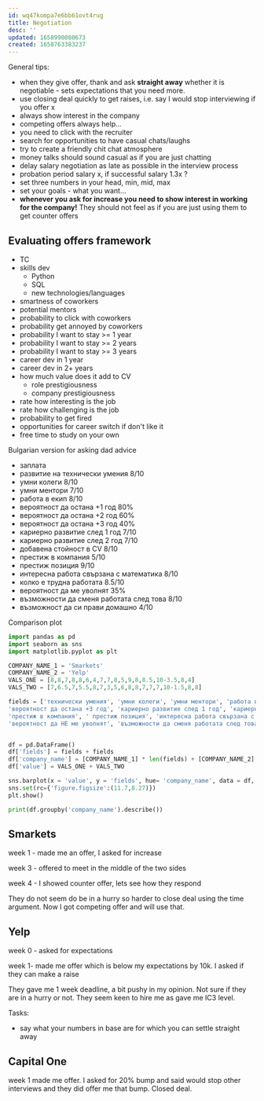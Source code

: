 ```yaml
---
id: wq47kompa7e6bb61ovt4rug
title: Negotiation
desc: ''
updated: 1658990080673
created: 1658763383237
---
```

General tips:
- when they give offer, thank and ask **straight away** whether it is negotiable - sets expectations that you need more.
- use closing deal quickly to get raises, i.e. say I would stop interviewing if you offer x
- always show interest in the company
- competing offers always help...
- you need to click with the recruiter
- search for opportunities to have casual chats/laughs
- try to create a friendly chit chat atmosphere
- money talks should sound casual as if you are just chatting
- delay salary negotiation as late as possible in the interview process
- probation period salary x, if successful salary 1.3x ?
- set three numbers in your head, min, mid, max
- set your goals - what you want...
- **whenever you ask for increase you need to show interest in working for the company!**
They should not feel as if you are just using them to get counter offers


## Evaluating offers framework
- TC
- skills dev
    - Python
    - SQL
    - new technologies/languages
- smartness of coworkers
- potential mentors
- probability to click with coworkers
- probability get annoyed by coworkers
- probability I want to stay >= 1 year
- probability I want to stay >= 2 years
- probability I want to stay >= 3 years
- career dev in 1 year
- career dev in 2+ years
- how much value does it add to CV
    - role prestigiousness
    - company prestigiousness
- rate how interesting is the job
- rate how challenging is the job
- probability to get fired
- opportunities for career switch if don't like it
- free time to study on your own

Bulgarian version for asking dad advice

- заплата
- развитие на технически умения 8/10
- умни колеги 8/10
- умни ментори 7/10
- работа в екип 8/10
- вероятност да остана +1 год 80%
- вероятност да остана +2 год 60%
- вероятност да остана +3 год 40%
- кариерно развитие след 1 год 7/10
- кариерно развитие след 2 год 7/10
- добавена стойност в CV 8/10
- престиж в компания 5/10
- престиж позиция 9/10
- интересна работа свързана с математика 8/10
- колко е трудна работата 8.5/10
- вероятност да ме уволнят 35%
- възможности да сменя работата след това 8/10
- възможност да си прави домашно 4/10


Comparison plot
```python
import pandas as pd
import seaborn as sns
import matplotlib.pyplot as plt

COMPANY_NAME_1 = 'Smarkets'
COMPANY_NAME_2 = 'Yelp'
VALS_ONE = [8,8,7,8,8,6,4,7,7,8,5,9,8,8.5,10-3.5,8,4]
VALS_TWO = [7,6.5,7,5.5,8,7,3,5,6,8,8,7,7,7,10-1.5,8,8]

fields = ['технически умения', 'умни колеги', 'умни ментори', 'работа в екип', 'вероятност да остана +1 год', 'вероятност да остана +2 год',
'вероятност да остана +3 год', 'кариерно развитие след 1 год', 'кариерно развитие след 2 год', 'добавена стойност в CV',
'престиж в компания', ' престиж позиция', 'интересна работа свързана с математика', 'колко е трудна работата',
'вероятност да НЕ ме уволнят', 'възможности да сменя работата след това', 'възможност да си прави домашно']


df = pd.DataFrame()
df['fields'] = fields + fields
df['company_name'] = [COMPANY_NAME_1] * len(fields) + [COMPANY_NAME_2] * len(fields)
df['value'] = VALS_ONE + VALS_TWO

sns.barplot(x = 'value', y = 'fields', hue= 'company_name', data = df, ci = None,  orient = 'h',)
sns.set(rc={'figure.figsize':(11.7,8.27)})
plt.show()

print(df.groupby('company_name').describe())
```


## Smarkets

week 1 - made me an offer, I asked for increase

week 3 - offered to meet in the middle of the two sides

week 4 - I showed counter offer, lets see how they respond

They do not seem do be in a hurry so harder to close deal using the time argument. Now I got competing offer and will use that.

## Yelp
week 0 - asked for expectations

week 1- made me offer which is below my expectations by 10k. I asked if they can make a raise

They gave me 1 week deadline, a bit pushy in my opinion. Not sure if they are in a hurry or not. They seem keen to hire me as gave me IC3 level.

Tasks:
- say what your numbers in base are for which you can settle straight away


## Capital One
week 1 made me offer. I asked for 20% bump and said would stop other interviews and they did offer me that bump. Closed deal.

